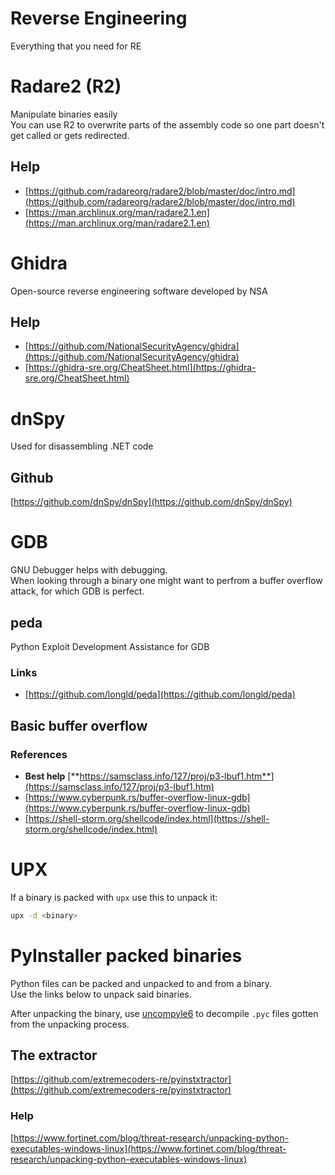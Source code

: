 # Reverse Engineering
Everything that you need for RE

# Radare2 (R2)
Manipulate binaries easily    
You can use R2 to overwrite parts of the assembly code so one part doesn't get called or gets redirected.

## Help
- [https://github.com/radareorg/radare2/blob/master/doc/intro.md](https://github.com/radareorg/radare2/blob/master/doc/intro.md)
- [https://man.archlinux.org/man/radare2.1.en](https://man.archlinux.org/man/radare2.1.en)


# Ghidra
Open-source reverse engineering software developed by NSA

## Help
- [https://github.com/NationalSecurityAgency/ghidra](https://github.com/NationalSecurityAgency/ghidra)
- [https://ghidra-sre.org/CheatSheet.html](https://ghidra-sre.org/CheatSheet.html)



# dnSpy
Used for disassembling .NET code

## Github
[https://github.com/dnSpy/dnSpy](https://github.com/dnSpy/dnSpy)



# GDB
GNU Debugger helps with debugging.    
When looking through a binary one might want to perfrom a buffer overflow attack, for which GDB is perfect.

## peda
Python Exploit Development Assistance for GDB

### Links
- [https://github.com/longld/peda](https://github.com/longld/peda)

## Basic buffer overflow
### References
- **Best help**    [**https://samsclass.info/127/proj/p3-lbuf1.htm**](https://samsclass.info/127/proj/p3-lbuf1.htm)
- [https://www.cyberpunk.rs/buffer-overflow-linux-gdb](https://www.cyberpunk.rs/buffer-overflow-linux-gdb)
- [https://shell-storm.org/shellcode/index.html](https://shell-storm.org/shellcode/index.html)


# UPX
If a binary is packed with `upx` use this to unpack it:
```bash
upx -d <binary>
```


# PyInstaller packed binaries
Python files can be packed and unpacked to and from a binary.    
Use the links below to unpack said binaries.    

After unpacking the binary, use [uncompyle6](https://pypi.org/project/uncompyle6/) to decompile `.pyc` files gotten from the unpacking process.

## The extractor
[https://github.com/extremecoders-re/pyinstxtractor](https://github.com/extremecoders-re/pyinstxtractor)

### Help
[https://www.fortinet.com/blog/threat-research/unpacking-python-executables-windows-linux](https://www.fortinet.com/blog/threat-research/unpacking-python-executables-windows-linux)